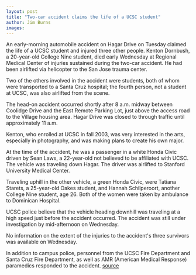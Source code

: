 ```yaml
---
layout: post
title: "Two-car accident claims the life of a UCSC student"
author: Jim Burns
images:
---
```


An early-morning automobile accident on Hagar Drive on Tuesday claimed the life of a UCSC student and injured three other people. Kenton Dornbush, a 20-year-old College Nine student, died early Wednesday at Regional Medical Center of injuries sustained during the two-car accident. He had been airlifted via helicopter to the San Jose trauma center.

Two of the others involved in the accident were students, both of whom were transported to a Santa Cruz hospital; the fourth person, not a student at UCSC, was also airlifted from the scene.

The head-on accident occurred shortly after 8 a.m. midway between Coolidge Drive and the East Remote Parking Lot, just above the access road to the Village housing area. Hagar Drive was closed to through traffic until approximately 11 a.m.

Kenton, who enrolled at UCSC in fall 2003, was very interested in the arts, especially in photography, and was making plans to create his own major.

At the time of the accident, he was a passenger in a white Honda Civic driven by Sean Laws, a 22-year-old not believed to be affiliated with UCSC. The vehicle was traveling down Hagar. The driver was airlifted to Stanford University Medical Center.

Traveling uphill in the other vehicle, a green Honda Civic, were Tatiana Starets, a 25-year-old Oakes student, and Hannah Schilperoort, another College Nine student, age 26. Both of the women were taken by ambulance to Dominican Hospital.

UCSC police believe that the vehicle heading downhill was traveling at a high speed just before the accident occurred. The accident was still under investigation by mid-afternoon on Wednesday.

No information on the extent of the injuries to the accident's three survivors was available on Wednesday.

In addition to campus police, personnel from the UCSC Fire Department and Santa Cruz Fire Department, as well as AMR (American Medical Response) paramedics responded to the accident.
[source](http://www1.ucsc.edu/currents/05-06/09-26/accident2.asp "Permalink to accident2")
